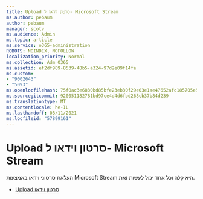 ```yaml
---
title: Upload סרטון וידאו ל- Microsoft Stream
ms.author: pebaum
author: pebaum
manager: scotv
ms.audience: Admin
ms.topic: article
ms.service: o365-administration
ROBOTS: NOINDEX, NOFOLLOW
localization_priority: Normal
ms.collection: Adm_O365
ms.assetid: ef2df989-8539-48b5-a324-97d2e09f14fe
ms.custom:
- "9002643"
- "5093"
ms.openlocfilehash: 75f0ac3e6830bd85bfe23eb30f29e03e1ae47652afc185705e50341151cad4ec
ms.sourcegitcommit: 920051182781bd97ce4d4d6fbd268cb37b84d239
ms.translationtype: MT
ms.contentlocale: he-IL
ms.lasthandoff: 08/11/2021
ms.locfileid: "57899161"
---
```

# <a name="upload-a-video-to-microsoft-stream"></a>Upload סרטון וידאו ל- Microsoft Stream

העלאת סרטוני וידאו באמצעות Microsoft Stream היא קלה וכל אחד יכול לעשות זאת.

- [Upload סרטון וידאו](https://docs.microsoft.com/stream/portal-upload-video)
